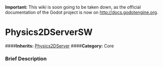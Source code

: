 **Important:** This wiki is soon going to be taken down, as the official documentation of the Godot project is now on http://docs.godotengine.org.

#  Physics2DServerSW  
####**Inherits:** [Physics2DServer](class_physics2dserver)
####**Category:** Core

###  Brief Description  

